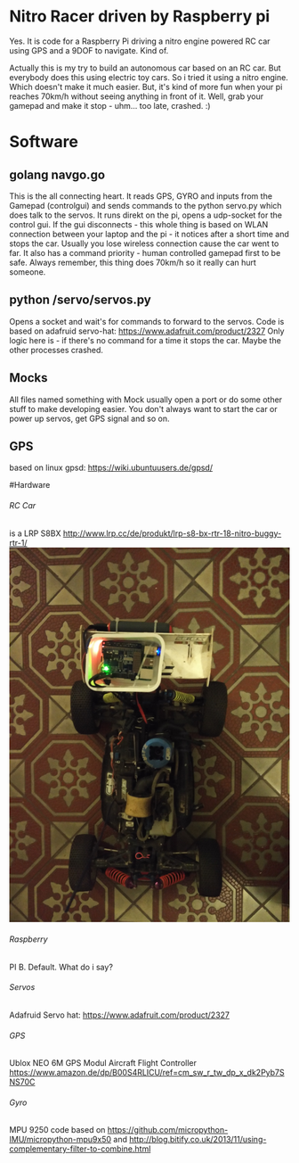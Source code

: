 # Nitro Racer driven by Raspberry pi

Yes. It is code for a Raspberry Pi driving a nitro engine powered RC car using GPS and a 9DOF to navigate. Kind of. 

Actually this is my try to build an autonomous car based on an RC car. But everybody does this using electric toy cars. So i tried it using a nitro engine. Which doesn't make it much easier.
But, it's kind of more fun when your pi reaches 70km/h without seeing anything in front of it. Well, grab your gamepad and make it stop - uhm... too late, crashed.  :)

# Software
## golang navgo.go 
This is the all connecting heart. It reads GPS, GYRO and inputs from the Gamepad (controlgui) and sends commands to the python servo.py which does talk to the servos. It runs direkt on the pi, opens a udp-socket
for the control gui. If the gui disconnects - this whole thing is based on WLAN connection between your laptop and the pi - it 
notices after a short time and stops the car. Usually you lose wireless connection cause the car went to far. It also has a command
priority - human controlled gamepad first to be safe. Always remember, this thing does 70km/h so it really can hurt someone. 

## python /servo/servos.py
Opens a socket and wait's for commands to forward to the servos. Code is based on adafruid servo-hat: https://www.adafruit.com/product/2327
Only logic here is - if there's no command for a time it stops the car. Maybe the other processes crashed. 

## Mocks
All files named something with Mock usually open a port or do some other stuff to make developing easier. You don't always want 
to start the car or power up servos, get GPS signal and so on.

## GPS 
based on linux gpsd: https://wiki.ubuntuusers.de/gpsd/

#Hardware

###### RC Car
is a LRP S8BX http://www.lrp.cc/de/produkt/lrp-s8-bx-rtr-18-nitro-buggy-rtr-1/ 
![Alt text](/IMG_20160422_221632.jpg?raw=true "TheCar")
###### Raspberry 
PI B. Default. What do i say? 
###### Servos
Adafruid Servo hat: https://www.adafruit.com/product/2327
###### GPS
Ublox NEO 6M GPS Modul Aircraft Flight Controller https://www.amazon.de/dp/B00S4RLICU/ref=cm_sw_r_tw_dp_x_dk2Pyb7SNS70C


###### Gyro
MPU 9250 code based on  https://github.com/micropython-IMU/micropython-mpu9x50 and http://blog.bitify.co.uk/2013/11/using-complementary-filter-to-combine.html
